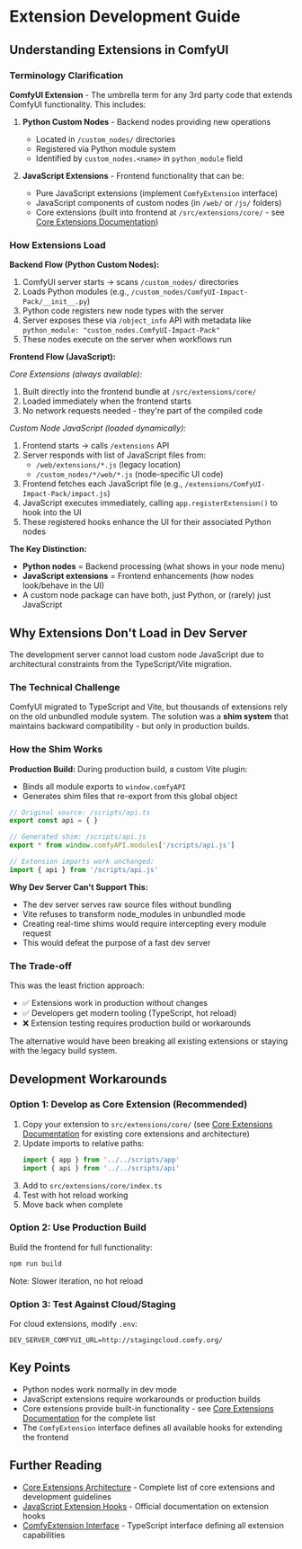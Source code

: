 # Extension Development Guide

## Understanding Extensions in ComfyUI

### Terminology Clarification

**ComfyUI Extension** - The umbrella term for any 3rd party code that extends ComfyUI functionality. This includes:

1. **Python Custom Nodes** - Backend nodes providing new operations
   - Located in `/custom_nodes/` directories
   - Registered via Python module system
   - Identified by `custom_nodes.<name>` in `python_module` field

2. **JavaScript Extensions** - Frontend functionality that can be:
   - Pure JavaScript extensions (implement `ComfyExtension` interface)
   - JavaScript components of custom nodes (in `/web/` or `/js/` folders)
   - Core extensions (built into frontend at `/src/extensions/core/` - see [Core Extensions Documentation](./core.md))

### How Extensions Load

**Backend Flow (Python Custom Nodes):**
1. ComfyUI server starts → scans `/custom_nodes/` directories
2. Loads Python modules (e.g., `/custom_nodes/ComfyUI-Impact-Pack/__init__.py`)
3. Python code registers new node types with the server
4. Server exposes these via `/object_info` API with metadata like `python_module: "custom_nodes.ComfyUI-Impact-Pack"`
5. These nodes execute on the server when workflows run

**Frontend Flow (JavaScript):**

*Core Extensions (always available):*
1. Built directly into the frontend bundle at `/src/extensions/core/`
2. Loaded immediately when the frontend starts
3. No network requests needed - they're part of the compiled code

*Custom Node JavaScript (loaded dynamically):*
1. Frontend starts → calls `/extensions` API
2. Server responds with list of JavaScript files from:
   - `/web/extensions/*.js` (legacy location)
   - `/custom_nodes/*/web/*.js` (node-specific UI code)
3. Frontend fetches each JavaScript file (e.g., `/extensions/ComfyUI-Impact-Pack/impact.js`)
4. JavaScript executes immediately, calling `app.registerExtension()` to hook into the UI
5. These registered hooks enhance the UI for their associated Python nodes

**The Key Distinction:**
- **Python nodes** = Backend processing (what shows in your node menu)
- **JavaScript extensions** = Frontend enhancements (how nodes look/behave in the UI)
- A custom node package can have both, just Python, or (rarely) just JavaScript

## Why Extensions Don't Load in Dev Server

The development server cannot load custom node JavaScript due to architectural constraints from the TypeScript/Vite migration.

### The Technical Challenge

ComfyUI migrated to TypeScript and Vite, but thousands of extensions rely on the old unbundled module system. The solution was a **shim system** that maintains backward compatibility - but only in production builds.

### How the Shim Works

**Production Build:**
During production build, a custom Vite plugin:
- Binds all module exports to `window.comfyAPI`
- Generates shim files that re-export from this global object

```javascript
// Original source: /scripts/api.ts
export const api = { }

// Generated shim: /scripts/api.js
export * from window.comfyAPI.modules['/scripts/api.js']

// Extension imports work unchanged:
import { api } from '/scripts/api.js'
```

**Why Dev Server Can't Support This:**
- The dev server serves raw source files without bundling
- Vite refuses to transform node_modules in unbundled mode
- Creating real-time shims would require intercepting every module request
- This would defeat the purpose of a fast dev server

### The Trade-off

This was the least friction approach:
- ✅ Extensions work in production without changes
- ✅ Developers get modern tooling (TypeScript, hot reload)
- ❌ Extension testing requires production build or workarounds

The alternative would have been breaking all existing extensions or staying with the legacy build system.

## Development Workarounds

### Option 1: Develop as Core Extension (Recommended)

1. Copy your extension to `src/extensions/core/` (see [Core Extensions Documentation](./core.md) for existing core extensions and architecture)
2. Update imports to relative paths:
   ```javascript
   import { app } from '../../scripts/app'
   import { api } from '../../scripts/api'
   ```
3. Add to `src/extensions/core/index.ts`
4. Test with hot reload working
5. Move back when complete

### Option 2: Use Production Build

Build the frontend for full functionality:
```bash
npm run build
```
Note: Slower iteration, no hot reload

### Option 3: Test Against Cloud/Staging

For cloud extensions, modify `.env`:
```
DEV_SERVER_COMFYUI_URL=http://stagingcloud.comfy.org/
```

## Key Points

- Python nodes work normally in dev mode
- JavaScript extensions require workarounds or production builds
- Core extensions provide built-in functionality - see [Core Extensions Documentation](./core.md) for the complete list
- The `ComfyExtension` interface defines all available hooks for extending the frontend

## Further Reading

- [Core Extensions Architecture](./core.md) - Complete list of core extensions and development guidelines
- [JavaScript Extension Hooks](https://docs.comfy.org/custom-nodes/js/javascript_hooks) - Official documentation on extension hooks
- [ComfyExtension Interface](../../src/types/comfy.ts) - TypeScript interface defining all extension capabilities